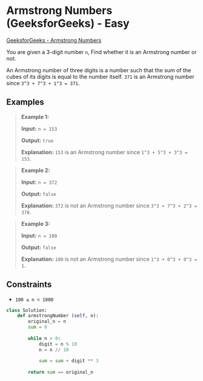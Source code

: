 # Armstrong Numbers (GeeksforGeeks) - Easy

[GeeksforGeeks - Armstrong Numbers](https://www.geeksforgeeks.org/problems/armstrong-numbers2727/)

You are given a 3-digit number `n`, Find whether it is an Armstrong number or not.

An Armstrong number of three digits is a number such that the sum of the cubes of its digits is equal to the number itself. `371` is an Armstrong number since `3^3 + 7^3 + 1^3 = 371`.

## Examples

> **Example 1:**
>
> **Input:** `n = 153`
>
> **Output:** `true`
>
> **Explanation:** `153` is an Armstrong number since `1^3 + 5^3 + 3^3 = 153`.

> **Example 2:**
>
> **Input:** `n = 372`
>
> **Output:** `false`
>
> **Explanation:** `372` is not an Armstrong number since `3^3 + 7^3 + 2^3 = 378`.

> **Example 3:**
>
> **Input:** `n = 100`
>
> **Output:** `false`
>
> **Explanation:** `100` is not an Armstrong number since `1^3 + 0^3 + 0^3 = 1`.

## Constraints

- `100 ≤ n < 1000`

```python
class Solution:
    def armstrongNumber (self, n):
        original_n = n
        sum = 0
        
        while n > 0:
            digit = n % 10
            n = n // 10
            
            sum = sum + digit ** 3
            
        return sum == original_n
```